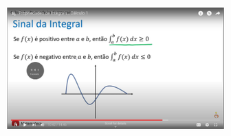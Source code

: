 ![sinalDaIntegral](https://github.com/joao-pedro-angelo/AventurasPi/blob/main/imgs/SinalDaIntegral.png)
